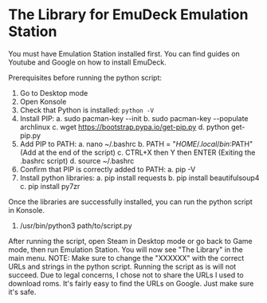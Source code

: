 # The Library for EmuDeck Emulation Station

You must have Emulation Station installed first. You can find guides on Youtube and Google on how to install EmuDeck.

Prerequisites before running the python script:
1. Go to Desktop mode
2. Open Konsole
3. Check that Python is installed:
```python -V```
5. Install PIP:
   a. sudo pacman-key --init
   b. sudo pacman-key --populate archlinux
   c. wget https://bootstrap.pypa.io/get-pip.py
   d. python get-pip.py
6. Add PIP to PATH:
   a. nano ~/.bashrc
   b. PATH = "$HOME/.local/bin:$PATH" (Add at the end of the script)
   c. CTRL+X then Y then ENTER (Exiting the .bashrc script)
   d. source ~/.bashrc
8. Confirm that PIP is correctly added to PATH:
   a. pip -V
9. Install python libraries:
   a. pip install requests
   b. pip install beautifulsoup4
   c. pip install py7zr

Once the libraries are successfully installed, you can run the python script in Konsole.
1. /usr/bin/python3 path/to/script.py

After running the script, open Steam in Desktop mode or go back to Game mode, then run Emulation Station. You will now see "The Library" in the main menu.
NOTE: Make sure to change the "XXXXXX" with the correct URLs and strings in the python script. Running the script as is will not succeed. Due to legal concerns, I chose not to share the URLs I used to download roms. It's fairly easy to find the URLs on Google. Just make sure it's safe.
